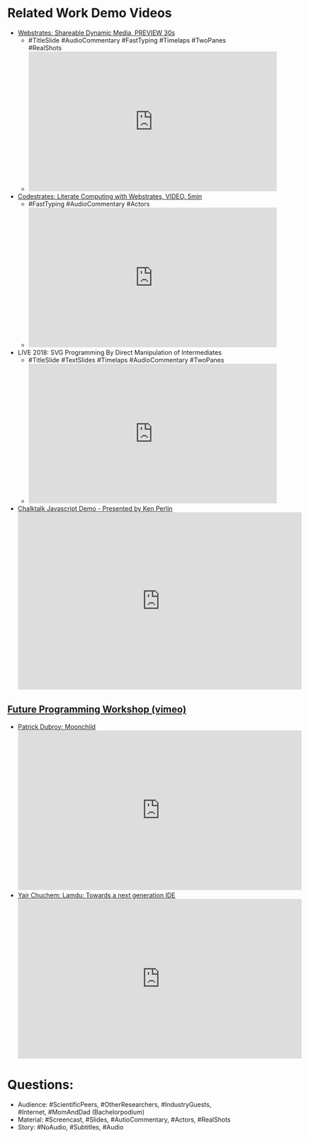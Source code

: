 # Related Work Demo Videos 


- [Webstrates: Shareable Dynamic Media, PREVIEW 30s](https://www.youtube.com/watch?v=1IU7aFZMep0) 
  - #TitleSlide #AudioCommentary #FastTyping #Timelaps #TwoPanes  #RealShots
  - <iframe width="560" height="315" src="https://www.youtube.com/embed/1IU7aFZMep0" frameborder="0" allow="accelerometer; autoplay; encrypted-media; gyroscope; picture-in-picture" allowfullscreen></iframe>
- [Codestrates: Literate Computing with Webstrates, VIDEO, 5min](https://www.youtube.com/watch?v=yUaPWBZq63w)
  - #FastTyping #AudioCommentary #Actors
  - <iframe width="560" height="315" src="https://www.youtube.com/embed/yUaPWBZq63w" frameborder="0" allow="accelerometer; autoplay; encrypted-media; gyroscope; picture-in-picture" allowfullscreen></iframe>
- LIVE 2018: SVG Programming By Direct Manipulation of Intermediates
  - #TitleSlide #TextSlides #Timelaps  #AudioCommentary #TwoPanes 
  - <iframe width="560" height="315" src="https://www.youtube.com/embed/9JcKnJyufD8" frameborder="0" allow="accelerometer; autoplay; encrypted-media; gyroscope; picture-in-picture" allowfullscreen></iframe>
- [Chalktalk Javascript Demo - Presented by Ken Perlin](https://vimeo.com/235048369) <br>
  <iframe src="https://player.vimeo.com/video/235048369" width="640" height="400" frameborder="0" allow="autoplay; fullscreen" allowfullscreen></iframe>

## [Future Programming Workshop (vimeo)](https://vimeo.com/user27827062)

- [Patrick Dubroy: Moonchild](https://vimeo.com/97711824) <br>
  <iframe src="https://player.vimeo.com/video/97711824" width="640" height="360" frameborder="0" allow="autoplay; fullscreen" allowfullscreen></iframe>
- [Yair Chuchem: Lamdu: Towards a next generation IDE](https://vimeo.com/97713439) <br>
  <iframe src="https://player.vimeo.com/video/97713439" width="640" height="360" frameborder="0" allow="autoplay; fullscreen" allowfullscreen></iframe>
  
  
# Questions:

- Audience: #ScientificPeers, #OtherResearchers, #IndustryGuests, #Internet, #MomAndDad (Bachelorpodium)
- Material: #Screencast, #Slides, #AutioCommentary, #Actors, #RealShots 
- Story: #NoAudio, #Subtitles, #Audio
